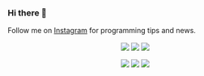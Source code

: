 ### Hi there 👋

Follow me on [Instagram](https://instagram.com) for programming tips and news.

<p align="center">
  <img align="center" src="https://instagram.fraj1-1.fna.fbcdn.net/v/t51.2885-15/e35/s150x150/116875545_589014135117880_1603472412541026467_n.jpg?_nc_ht=instagram.fraj1-1.fna.fbcdn.net&_nc_cat=104&_nc_ohc=WQIg7s-WxlYAX_aNlnY&oh=566464d9c3c5f5957a6e2e7efa584070&oe=5F56822B">
  <img align="center" src="https://instagram.fraj1-1.fna.fbcdn.net/v/t51.2885-15/e35/s150x150/116912362_577297379814924_6557921718373697625_n.jpg?_nc_ht=instagram.fraj1-1.fna.fbcdn.net&_nc_cat=100&_nc_ohc=ggpSyEbTEe0AX-dCeSB&oh=24b7a90f7a6b9e767efd505bb4bce0e7&oe=5F552707">
  <img align="center" src="https://instagram.fraj1-1.fna.fbcdn.net/v/t51.2885-15/e35/s150x150/116603692_119423466526058_5833109246734827555_n.jpg?_nc_ht=instagram.fraj1-1.fna.fbcdn.net&_nc_cat=102&_nc_ohc=XgqbH21Pb6YAX8gPVng&oh=9dbc0fae5f48df1b2b5a458568ae6b88&oe=5F554C3F">
</p>
<p align="center">
  <img align="center" src="https://instagram.fraj1-1.fna.fbcdn.net/v/t51.2885-15/e35/s150x150/116427334_169013964741134_2677625452382760510_n.jpg?_nc_ht=instagram.fraj1-1.fna.fbcdn.net&_nc_cat=102&_nc_ohc=Y2Qw-qzDwgAAX8TL1uU&oh=a5c7e50ff8cecf3788e7500e341cc18c&oe=5F585489">
  <img align="center" src="https://instagram.fraj1-1.fna.fbcdn.net/v/t51.2885-15/e35/s150x150/116156452_601096737504099_3647929042323841046_n.jpg?_nc_ht=instagram.fraj1-1.fna.fbcdn.net&_nc_cat=103&_nc_ohc=67a9CLJa584AX8q_M3Z&oh=dfcd62b545510f783b937a54fb8ec47f&oe=5F560BCE">
  <img align="center" src="https://instagram.fraj1-1.fna.fbcdn.net/v/t51.2885-15/e35/s150x150/116911037_308922290154658_7378193471300904768_n.jpg?_nc_ht=instagram.fraj1-1.fna.fbcdn.net&_nc_cat=110&_nc_ohc=Jqr3bBWcxeUAX_LE-_e&oh=fc4b0d68340548cbbc4ee4653d5b8438&oe=5F568D93">
</p>

<!--
**ravirupareliya/ravirupareliya** is a ✨ _special_ ✨ repository because its `README.md` (this file) appears on your GitHub profile.

Here are some ideas to get you started:

- 🔭 I’m currently working on ...
- 🌱 I’m currently learning ...
- 👯 I’m looking to collaborate on ...
- 🤔 I’m looking for help with ...
- 💬 Ask me about ...
- 📫 How to reach me: ...
- 😄 Pronouns: ...
- ⚡ Fun fact: ...
-->
